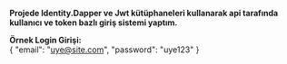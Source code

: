 **Projede Identity.Dapper ve Jwt kütüphaneleri kullanarak api tarafında kullanıcı ve token bazlı giriş sistemi yaptım.**

**Örnek Login Girişi:**  
{
  "email": "uye@site.com",
  "password": "uye123"
}
